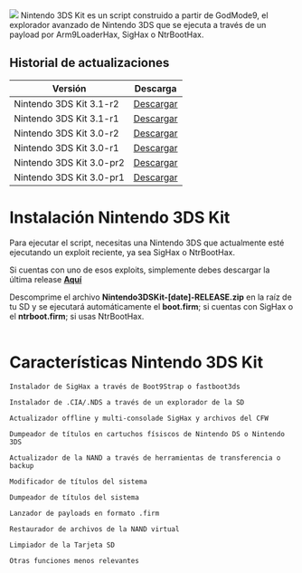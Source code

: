 
<img src="https://github.com/daviiid99/Nintendo-3DS-Kit/blob/main/Nintendo%203DS%20Kit%203.1.png">
Nintendo 3DS Kit es un script construido a partir de GodMode9, el explorador avanzado de Nintendo 3DS que se ejecuta a través de un payload por Arm9LoaderHax, SigHax o NtrBootHax. 

<br/>

## Historial de actualizaciones

| Versión             | Descarga                                   |  
| ------------------- | -------------------------------------------
| Nintendo 3DS Kit 3.1-r2      |  <a href="https://github.com/daviiid99/Nintendo-3DS-Kit/releases/tag/20210225">Descargar</a>|
| Nintendo 3DS Kit 3.1-r1      |  <a href="https://github.com/daviiid99/Nintendo-3DS-Kit/releases/tag/20210204">Descargar</a>|
| Nintendo 3DS Kit 3.0-r2       | <a href="https://github.com/daviiid99/Nintendo-3DS-Kit/releases/tag/20201226">Descargar</a>|
| Nintendo 3DS Kit 3.0-r1       | <a href="https://github.com/daviiid99/Nintendo-3DS-Kit/releases/tag/20201224">Descargar</a>|
| Nintendo 3DS Kit 3.0-pr2       | <a href="https://github.com/daviiid99/Nintendo-3DS-Kit/releases/tag/20201216">Descargar</a>|
| Nintendo 3DS Kit 3.0-pr1       | <a href="https://github.com/daviiid99/Nintendo-3DS-Kit/releases/tag/20201203">Descargar</a>||


# Instalación Nintendo 3DS Kit

Para ejecutar el script, necesitas una Nintendo 3DS que actualmente esté ejecutando un exploit reciente, ya sea SigHax o NtrBootHax.

Si cuentas con uno de esos exploits, simplemente debes descargar la última release <b><a href="https://github.com/daviiid99/Nintendo-3DS-Kit/releases">Aquí</a></b>

Descomprime el archivo <b>Nintendo3DSKit-[date]-RELEASE.zip</b> en la raíz de tu SD y se ejecutará automáticamente el <b>boot.firm</b>; si cuentas con SigHax o el <b>ntrboot.firm</b>; si usas NtrBootHax.
<br/>
<br/>

# Características Nintendo 3DS Kit

```
Instalador de SigHax a través de Boot9Strap o fastboot3ds
```
```
Instalador de .CIA/.NDS a través de un explorador de la SD
```
```
Actualizador offline y multi-consolade SigHax y archivos del CFW
```
```
Dumpeador de títulos en cartuchos físiscos de Nintendo DS o Nintendo 3DS
```
```
Actualizador de la NAND a través de herramientas de transferencia o backup
```
```
Modificador de títulos del sistema
```
```
Dumpeador de títulos del sistema
```
```
Lanzador de payloads en formato .firm
```
```
Restaurador de archivos de la NAND virtual
```
```
Limpiador de la Tarjeta SD
```
```
Otras funciones menos relevantes
```
